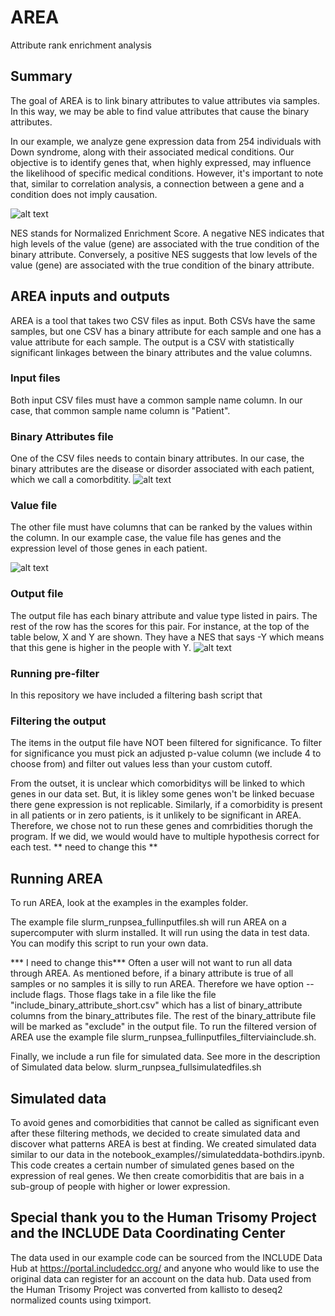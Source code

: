 # AREA

Attribute rank enrichment analysis

## Summary

The goal of AREA is to link binary attributes to value attributes via samples. In this way, we may be able to find value attributes that cause the binary attributes.

In our example, we analyze gene expression data from 254 individuals with Down syndrome, along with their associated medical conditions. Our objective is to identify genes that, when highly expressed, may influence the likelihood of specific medical conditions.  However, it's important to note that, similar to correlation analysis, a connection between a gene and a condition does not imply causation. 

![alt text](https://github.com/Dowell-Lab/psea/blob/main/src/images/results_example_NES.png "results example")

NES stands for Normalized Enrichment Score. A negative NES indicates that high levels of the value (gene) are associated with the true condition of the binary attribute. Conversely, a positive NES suggests that low levels of the value (gene) are associated with the true condition of the binary attribute.

## AREA inputs and outputs

AREA is a tool that takes two CSV files as input. Both CSVs have the same samples, but one CSV has a binary attribute for each sample and one has a value attribute for each sample. The output is a CSV with statistically significant linkages between the binary attributes and the value columns. 

### Input files

Both input CSV files must have a common sample name column. 
In our case, that common sample name column is "Patient".

### Binary Attributes file

One of the CSV files needs to contain binary attributes. In our case, the binary attributes are the disease or disorder associated with each patient, which we call a comorbditity. 
![alt text](https://github.com/Dowell-Lab/psea/blob/main/src/images/binary_attributes_df.png "binary attributes csv")

### Value file

The other file must have columns that can be ranked by the values within the column. In our example case, the value file has genes and the expression level of those genes in each patient. 

![alt text](https://github.com/Dowell-Lab/psea/blob/main/src/images/value_df.png "Value csv")

### Output file

The output file has each binary attribute and value type listed in pairs. The rest of the row has the scores for this pair. For instance, at the top of the table below, X and Y are shown. They have a NES that says -Y which means that this gene is higher in the people with Y.
![alt text](https://github.com/Dowell-Lab/psea/blob/main/src/images/results_example_NES.png "results example")

### Running pre-filter

In this repository we have included a filtering bash script that 


### Filtering the output

The items in the output file have NOT been filtered for significance. To filter for significance you must pick an adjusted p-value column (we include 4 to choose from) and filter out values less than your custom cutoff. 

From the outset, it is unclear which comorbiditys will be linked to which genes in our data set. But, it is likley some genes won't be linked becuase there gene expression is not replicable. Similarly, if a comorbidity is present in all patients or in zero patients, is it unlikely to be significant in AREA. Therefore, we chose not to run these genes and comrbidities thorugh the program. If we did, we would would have to multiple hypothesis correct for each test. ** need to change this ** 

## Running AREA

To run AREA, look at the examples in the examples folder. 

The example file slurm_runpsea_fullinputfiles.sh will run AREA on a supercomputer with slurm installed. It will run using the data in test data. You can modify this script to run your own data. 

*** I need to change this*** Often a user will not want to run all data through AREA. As mentioned before, if a binary attribute is true of all samples or no samples it is silly to run AREA. Therefore we have option --include flags. Those flags take in a file like the file "include_binary_attribute_short.csv" which has a list of binary_attribute columns from the binary_attributes file. The rest of the binary_attribute file will be marked as "exclude" in the output file. 
To run the filtered version of AREA use the example file slurm_runpsea_fullinputfiles_filterviainclude.sh.

Finally, we include a run file for simulated data. See more in the description of Simulated data below. 
slurm_runpsea_fullsimulatedfiles.sh

## Simulated data

To avoid genes and comorbidities that cannot be called as significant even after these filtering methods, we decided to create simulated data and discover what patterns AREA is best at finding. 
We created simulated data similar to our data in the notebook_examples//simulateddata-bothdirs.ipynb. This code creates a certain number of simulated genes based on the expression of real genes. We then create comorbiditis that are bais in a sub-group of people with higher or lower expression. 

## Special thank you to the Human Trisomy Project and the INCLUDE Data Coordinating Center

The data used in our example code can be sourced from the INCLUDE Data Hub at https://portal.includedcc.org/ and anyone who would like to use the original data can register for an account on the data hub. Data used from the Human Trisomy Project was converted from kallisto to deseq2 normalized counts using tximport.
